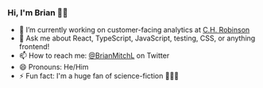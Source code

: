### Hi, I'm Brian 👋🏻

- 🔭 I’m currently working on customer-facing analytics at [C.H. Robinson](https://www.chrobinson.com)
- 💬 Ask me about React, TypeScript, JavaScript, testing, CSS, or anything frontend!
- 📫 How to reach me: [@BrianMitchL](https://twitter.com/BrianMitchL) on Twitter
- 😄 Pronouns: He/Him
- ⚡ Fun fact: I'm a huge fan of science-fiction 🖖🏻🚀
